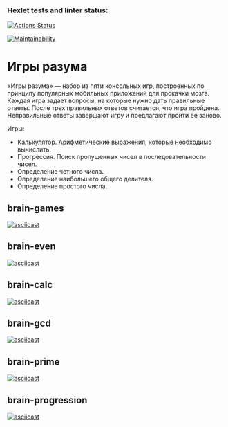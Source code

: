 ### Hexlet tests and linter status:
[![Actions Status](https://github.com/Tata332/frontend-project-44/workflows/hexlet-check/badge.svg)](https://github.com/Tata332/frontend-project-44/actions)

[![Maintainability](https://api.codeclimate.com/v1/badges/cb15bfaf1938d6890d6c/maintainability)](https://codeclimate.com/github/Tata332/frontend-project-44/maintainability)

# Игры разума

«Игры разума» — набор из пяти консольных игр, построенных по принципу популярных мобильных приложений для прокачки мозга. Каждая игра задает вопросы, на которые нужно дать правильные ответы. После трех правильных ответов считается, что игра пройдена. Неправильные ответы завершают игру и предлагают пройти ее заново.

Игры:
- Калькулятор. Арифметические выражения, которые необходимо вычислить.
- Прогрессия. Поиск пропущенных чисел в последовательности чисел.
- Определение четного числа.
- Определение наибольшего общего делителя.
- Определение простого числа.

## brain-games

[![asciicast](https://asciinema.org/a/aM791sNjimNpJT6f12B9bae11.svg)](https://asciinema.org/a/aM791sNjimNpJT6f12B9bae11)

## brain-even

[![asciicast](https://asciinema.org/a/2QhtvbasoRtkN3BucaVtQSwYT.svg)](https://asciinema.org/a/2QhtvbasoRtkN3BucaVtQSwYT)

## brain-calc

[![asciicast](https://asciinema.org/a/5mS4UlX3pljlIXPaxFRLlJ7F1.svg)](https://asciinema.org/a/5mS4UlX3pljlIXPaxFRLlJ7F1)

## brain-gcd

[![asciicast](https://asciinema.org/a/xGMLtgXnUYHz9y6OKPT8uj7Ae.svg)](https://asciinema.org/a/xGMLtgXnUYHz9y6OKPT8uj7Ae)

## brain-prime

[![asciicast](https://asciinema.org/a/Eh5Duuy5kBKllwPE1ovXaLXLc.svg)](https://asciinema.org/a/Eh5Duuy5kBKllwPE1ovXaLXLc)

## brain-progression

[![asciicast](https://asciinema.org/a/1bFZ6fdSxB0u4KDJWoJqzScL7.svg)](https://asciinema.org/a/1bFZ6fdSxB0u4KDJWoJqzScL7)